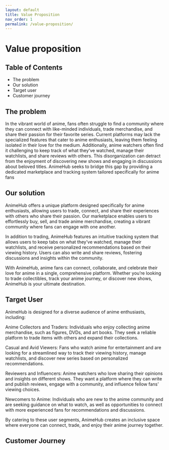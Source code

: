 ```yaml
---
layout: default
title: Value Proposition
nav_order: 1
permalink: /value-proposition/
---
```


# Value proposition
## Table of Contents
- The problem
- Our solution
- Target user
- Customer journey


## The problem
In the vibrant world of anime, fans often struggle to find a community where they can connect with like-minded individuals, trade merchandise, and share their passion for their favorite series. Current platforms may lack the specialized features that cater to anime enthusiasts, leaving them feeling isolated in their love for the medium. Additionally, anime watchers often find it challenging to keep track of what they’ve watched, manage their watchlists, and share reviews with others. This disorganization can detract from the enjoyment of discovering new shows and engaging in discussions about beloved titles. AnimeHub seeks to bridge this gap by providing a dedicated marketplace and tracking system tailored specifically for anime fans

## Our solution
AnimeHub offers a unique platform designed specifically for anime enthusiasts, allowing users to trade, connect, and share their experiences with others who share their passion. Our marketplace enables users to effortlessly buy, sell, and trade anime merchandise, creating a vibrant community where fans can engage with one another.

In addition to trading, AnimeHub features an intuitive tracking system that allows users to keep tabs on what they’ve watched, manage their watchlists, and receive personalized recommendations based on their viewing history. Users can also write and share reviews, fostering discussions and insights within the community.

With AnimeHub, anime fans can connect, collaborate, and celebrate their love for anime in a single, comprehensive platform. Whether you’re looking to trade collectibles, track your anime journey, or discover new shows, AnimeHub is your ultimate destination.

## Target User 

AnimeHub is designed for a diverse audience of anime enthusiasts, including:

Anime Collectors and Traders: Individuals who enjoy collecting anime merchandise, such as figures, DVDs, and art books. They seek a reliable platform to trade items with others and expand their collections.

Casual and Avid Viewers: Fans who watch anime for entertainment and are looking for a streamlined way to track their viewing history, manage watchlists, and discover new series based on personalized recommendations.

Reviewers and Influencers: Anime watchers who love sharing their opinions and insights on different shows. They want a platform where they can write and publish reviews, engage with a community, and influence fellow fans’ viewing choices.

Newcomers to Anime: Individuals who are new to the anime community and are seeking guidance on what to watch, as well as opportunities to connect with more experienced fans for recommendations and discussions.

By catering to these user segments, AnimeHub creates an inclusive space where everyone can connect, trade, and enjoy their anime journey together.

## Customer Journey


